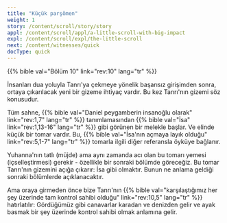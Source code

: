 ```yaml
---
title: "Küçük parşömen"
weight: 1
story: /content/scroll/story/story
appl: /content/scroll/appl/a-little-scroll-with-big-impact
expl: /content/scroll/expl/the-little-scroll
next: /content/witnesses/quick
docType: quick
---
```



{{% bible val="Bölüm 10" link="rev:10" lang="tr" %}}

İnsanları dua yoluyla Tanrı'ya çekmeye yönelik başarısız girişimden sonra, ortaya çıkarılacak yeni bir gizeme ihtiyaç vardır. Bu kez Tanrı'nın gizemi söz konusudur.

Tüm sahne, {{% bible val="Daniel peygamberin insanoğlu olarak" link="rev:1,7" lang="tr" %}} tanımlamasından {{% bible val="İsa" link="rev:1,13-16" lang="tr" %}} gibi görünen bir melekle başlar. Ve elinde küçük bir tomar vardır. Bu, {{% bible val="İsa'nın açmaya layık olduğu" link="rev:5,1-7" lang="tr" %}} tomarla ilgili diğer referansla öyküye bağlanır.

Yuhanna'nın tatlı (müjde) ama aynı zamanda acı olan bu tomarı yemesi (içselleştirmesi) gerekir - özellikle bir sonraki bölümde göreceğiz. Bu tomar Tanrı'nın gizemini açığa çıkarır: İsa gibi olmaktır. Bunun ne anlama geldiği sonraki bölümlerde açıklanacaktır. 

Ama oraya girmeden önce bize Tanrı'nın {{% bible val="karşılaştığımız her şey üzerinde tam kontrol sahibi olduğu" link="rev:10,5" lang="tr" %}} hatırlatılır: Gördüğümüz gibi canavarlar karadan ve denizden gelir ve ayak basmak bir şey üzerinde kontrol sahibi olmak anlamına gelir.